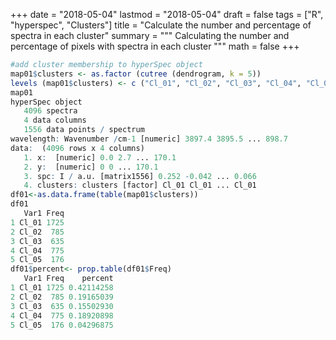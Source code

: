 +++
date = "2018-05-04"
lastmod = "2018-05-04"
draft = false
tags = ["R", "hyperspec", "Clusters"]
title = "Calculate the number and percentage of spectra in each cluster"
summary = """
Calculating the number and percentage of pixels with spectra in each cluster
"""
math = false
+++



```r
#add cluster membership to hyperSpec object
map01$clusters <- as.factor (cutree (dendrogram, k = 5))
levels (map01$clusters) <- c ("Cl_01", "Cl_02", "Cl_03", "Cl_04", "Cl_05")
map01
hyperSpec object
   4096 spectra
   4 data columns
   1556 data points / spectrum
wavelength: Wavenumber /cm-1 [numeric] 3897.4 3895.5 ... 898.7
data:  (4096 rows x 4 columns)
   1. x:  [numeric] 0.0 2.7 ... 170.1
   2. y:  [numeric] 0 0 ... 170.1
   3. spc: I / a.u. [matrix1556] 0.252 -0.042 ... 0.066
   4. clusters: clusters [factor] Cl_01 Cl_01 ... Cl_01
df01<-as.data.frame(table(map01$clusters))
df01
   Var1 Freq
1 Cl_01 1725
2 Cl_02  785
3 Cl_03  635
4 Cl_04  775
5 Cl_05  176
df01$percent<- prop.table(df01$Freq)
   Var1 Freq    percent
1 Cl_01 1725 0.42114258
2 Cl_02  785 0.19165039
3 Cl_03  635 0.15502930
4 Cl_04  775 0.18920898
5 Cl_05  176 0.04296875
```
